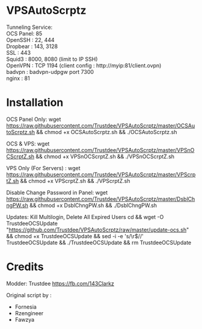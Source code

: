 # VPSAutoScrptz
Tunneling Service:  
OCS Panel: 85   
OpenSSH : 22, 444   
Dropbear : 143, 3128    
SSL : 443     
Squid3 : 8000, 8080 (limit to IP SSH)     
OpenVPN : TCP 1194 (client config : http://myip:81/client.ovpn)    
badvpn : badvpn-udpgw port 7300    
nginx : 81

# Installation
OCS Panel Only: wget https://raw.githubusercontent.com/Trustdee/VPSAutoScrptz/master/OCSAutoScrptz.sh && chmod +x OCSAutoScrptz.sh && ./OCSAutoScrptz.sh

OCS & VPS: wget https://raw.githubusercontent.com/Trustdee/VPSAutoScrptz/master/VPSnOCScrptZ.sh && chmod +x VPSnOCScrptZ.sh && ./VPSnOCScrptZ.sh

VPS Only (For Servers) : wget https://raw.githubusercontent.com/Trustdee/VPSAutoScrptz/master/VPScrptZ.sh && chmod +x VPScrptZ.sh && ./VPScrptZ.sh

Disable Change Password in Panel: wget https://raw.githubusercontent.com/Trustdee/VPSAutoScrptz/master/DsblChngPW.sh && chmod +x DsblChngPW.sh && ./DsblChngPW.sh

Updates:
Kill Multilogin, Delete All Expired Users
cd && wget -O TrustdeeOCSUpdate "https://github.com/Trustdee/VPSAutoScrptz/raw/master/update-ocs.sh" && chmod +x TrustdeeOCSUpdate && sed -i -e 's/\r$//' TrustdeeOCSUpdate && ./TrustdeeOCSUpdate && rm TrustdeeOCSUpdate

# Credits
Modder: Trustdee https://fb.com/143Clarkz

Original script by :
* Fornesia
* Rzengineer
* Fawzya
